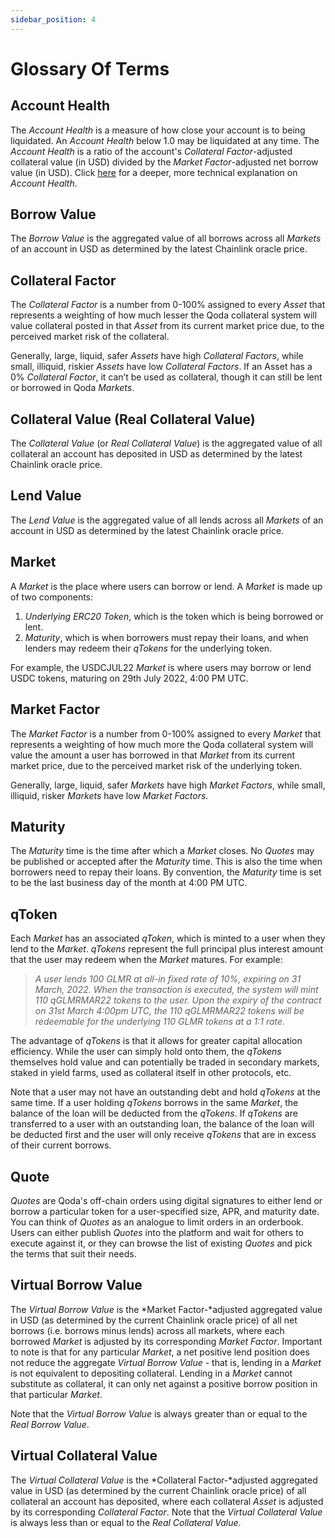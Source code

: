 ```yaml
---
sidebar_position: 4
---
```


# Glossary Of Terms

## Account Health

The *Account Health* is a measure of how close your account is to being liquidated. An *Account Health* below 1.0 may be liquidated at any time. The *Account Health* is a ratio of the account's *Collateral Factor*-adjusted collateral value (in USD) divided by the *Market Factor*-adjusted net borrow value (in USD). Click [here](/whitepaper/qoda-protocol#25-collateral-management) for a deeper, more technical explanation on *Account Health*. 

## Borrow Value

The *Borrow Value* is the aggregated value of all borrows across all *Markets* of an account in USD as determined by the latest Chainlink oracle price.

## Collateral Factor

The *Collateral Factor* is a number from 0-100% assigned to every *Asset* that represents a weighting of how much lesser the Qoda collateral system will value collateral posted in that *Asset* from its current market price due, to the perceived market risk of the collateral.

Generally, large, liquid, safer *Assets* have high *Collateral Factors*, while small, illiquid, riskier *Assets* have low *Collateral Factors*. If an Asset has a 0% *Collateral Factor*, it can’t be used as collateral, though it can still be lent or borrowed in Qoda *Markets*.

## Collateral Value (Real Collateral Value)

The *Collateral Value* (or *Real Collateral Value*) is the aggregated value of all collateral an account has deposited in USD as determined by the latest Chainlink oracle price.

## Lend Value

The *Lend Value* is the aggregated value of all lends across all *Markets* of an account in USD as determined by the latest Chainlink oracle price.

## Market

A *Market* is the place where users can borrow or lend. A *Market* is made up of two components:

1. *Underlying ERC20 Token*, which is the token which is being borrowed or lent.
2. *Maturity*, which is when borrowers must repay their loans, and when lenders may redeem their *qTokens* for the underlying token.

For example, the USDCJUL22 *Market* is where users may borrow or lend USDC tokens, maturing on 29th July 2022, 4:00 PM UTC.

## Market Factor

The *Market Factor* is a number from 0-100% assigned to every *Market* that represents a weighting of how much more the Qoda collateral system will value the amount a user has borrowed in that *Market* from its current market price, due to the perceived market risk of the underlying token.

Generally, large, liquid, safer *Markets* have high *Market Factors*, while small, illiquid, risker *Markets* have low *Market Factors*.

## Maturity

The *Maturity* time is the time after which a *Market* closes. No *Quotes* may be published or accepted after the *Maturity* time. This is also the time when borrowers need to repay their loans. By convention, the *Maturity* time is set to be the last business day of the month at 4:00 PM UTC.

## qToken

Each *Market* has an associated *qToken*, which is minted to a user when they lend to the *Market*. *qTokens* represent the full principal plus interest amount that the user may redeem when the *Market* matures. For example: 

> *A user lends 100 GLMR at all-in fixed rate of 10%, expiring on 31 March, 2022. When the transaction is executed, the system will mint 110 qGLMRMAR22 tokens to the user. Upon the expiry of the contract on 31st March 4:00pm UTC, the 110 qGLMRMAR22 tokens will be redeemable for the underlying 110 GLMR tokens at a 1:1 rate.*

The advantage of *qTokens* is that it allows for greater capital allocation efficiency. While the user can simply hold onto them, the *qTokens* themselves hold value and can potentially be traded in secondary markets, staked in yield farms, used as collateral itself in other protocols, etc.

Note that a user may not have an outstanding debt and hold *qTokens* at the same time. If a user holding *qTokens* borrows in the same *Market*, the balance of the loan will be deducted from the *qTokens*. If *qTokens* are transferred to a user with an outstanding loan, the balance of the loan will be deducted first and the user will only receive *qTokens* that are in excess of their current borrows.

## Quote

*Quotes* are Qoda's off-chain orders using digital signatures to either lend or borrow a particular token for a user-specified size, APR, and maturity date. You can think of *Quotes* as an analogue to limit orders in an orderbook. Users can either publish *Quotes* into the platform and wait for others to execute against it, or they can browse the list of existing *Quotes* and pick the terms that suit their needs.

## Virtual Borrow Value

The *Virtual Borrow Value* is the *Market Factor-*adjusted aggregated value in USD (as determined by the current Chainlink oracle price) of all net borrows (i.e. borrows minus lends) across all markets, where each borrowed *Market* is adjusted by its corresponding *Market Factor*. Important to note is that for any particular *Market*, a net positive lend position does not reduce the aggregate *Virtual Borrow Value* - that is, lending in a *Market* is not equivalent to depositing collateral. Lending in a *Market* cannot substitute as collateral, it can only net against a positive borrow position in that particular *Market*.

Note that the *Virtual Borrow Value* is always greater than or equal to the *Real Borrow Value*.

## Virtual Collateral Value

The *Virtual Collateral Value* is the *Collateral Factor-*adjusted aggregated value in USD (as determined by the current Chainlink oracle price) of all collateral an account has deposited, where each collateral *Asset* is adjusted by its corresponding *Collateral Factor*. Note that the *Virtual Collateral Value* is always less than or equal to the *Real Collateral Value*.
